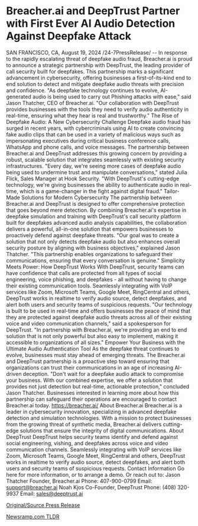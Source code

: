 # Breacher.ai and DeepTrust Partner with First Ever AI Audio Detection Against Deepfake Attack

SAN FRANCISCO, CA, August 19, 2024 /24-7PressRelease/ -- In response to the rapidly escalating threat of deepfake audio fraud, Breacher.ai is proud to announce a strategic partnership with DeepTrust, the leading provider of call security built for deepfakes. This partnership marks a significant advancement in cybersecurity, offering businesses a first-of-its-kind end to end solution to detect and mitigate deepfake audio threats with precision and confidence.  "As deepfake technology continues to evolve, AI-generated audio is being used to carry out Phishing attacks with ease," said Jason Thatcher, CEO of Breacher.ai. "Our collaboration with DeepTrust provides businesses with the tools they need to verify audio authenticity in real-time, ensuring what they hear is real and trustworthy."  The Rise of Deepfake Audio: A New Cybersecurity Challenge Deepfake audio fraud has surged in recent years, with cybercriminals using AI to create convincing fake audio clips that can be used in a variety of malicious ways such as impersonating executives during critical business conference calls, WhatsApp and phone calls, and voice messages. The partnership between Breacher.ai and DeepTrust addresses this growing concern by providing a robust, scalable solution that integrates seamlessly with existing security infrastructures.  "Every day, we're seeing more cases of deepfake audio being used to undermine trust and manipulate conversations," stated Julia Flick, Sales Manager at Hook Security. "With DeepTrust's cutting-edge technology, we're giving businesses the ability to authenticate audio in real-time, which is a game-changer in the fight against digital fraud."  Tailor-Made Solutions for Modern Cybersecurity The partnership between Breacher.ai and DeepTrust is designed to offer comprehensive protection that goes beyond mere detection. By combining Breacher.ai's expertise in deepfake simulation and training with DeepTrust's call security platform built for deepfakes advanced audio analysis capabilities, the collaboration delivers a powerful, all-in-one solution that empowers businesses to proactively defend against deepfake threats.  "Our goal was to create a solution that not only detects deepfake audio but also enhances overall security posture by aligning with business objectives," explained Jason Thatcher. "This partnership enables organizations to safeguard their communications, ensuring that every conversation is genuine."  Simplicity Meets Power: How DeepTrust Works With DeepTrust, security teams can have confidence that calls are protected from all types of social engineering, voice phishing, and deepfakes - all without having to change their existing communication tools.  Seamlessly integrating with VoIP services like Zoom, Microsoft Teams, Google Meet, RingCentral and others, DeepTrust works in realtime to verify audio source, detect deepfakes, and alert both users and security teams of suspicious requests.  "Our technology is built to be used in real-time and offers businesses the peace of mind that they are protected against deepfake audio threats across all of their existing voice and video communication channels," said a spokesperson for DeepTrust. "In partnership with Breacher.ai, we're providing an end to end solution that is not only powerful but also easy to implement, making it accessible to organizations of all sizes."  Empower Your Business with the Ultimate Audio Authentication Tool As the deepfake threat continues to evolve, businesses must stay ahead of emerging threats. The Breacher.ai and DeepTrust partnership is a proactive step toward ensuring that organizations can trust their communications in an age of increasing AI-driven deception.  "Don't wait for a deepfake audio attack to compromise your business. With our combined expertise, we offer a solution that provides not just detection but real-time, actionable protection," concluded Jason Thatcher.  Businesses interested in learning more about how this partnership can safeguard their operations are encouraged to contact Breacher.ai today. https://breacher.ai/  About Breacher.ai Breacher.ai is a leader in cybersecurity innovation, specializing in advanced deepfake detection and simulation technologies. With a mission to protect businesses from the growing threat of synthetic media, Breacher.ai delivers cutting-edge solutions that ensure the integrity of digital communications.  About DeepTrust DeepTrust helps security teams identify and defend against social engineering, vishing, and deepfakes across voice and video communication channels. Seamlessly integrating with VoIP services like Zoom, Microsoft Teams, Google Meet, RingCentral and others, DeepTrust works in realtime to verify audio source, detect deepfakes, and alert both users and security teams of suspicious requests.  Contact Information Go here for more information, or to arrange a demo. Or reach out to: Jason Thatcher Founder, Breacher.ai Phone: 407-900-0799 Email: support@breacher.ai Noah Kjos Co-Founder, DeepTrust Phone: ‪(408) 320-9937‬ Email: sales@deeptrust.ai 

[Original/Source Press Release](https://www.24-7pressrelease.com/press-release/513554/breacherai-and-deeptrust-partner-with-first-ever-ai-audio-detection-against-deepfake-attack) 

[Newsramp.com TLDR](https://newsramp.com/None) 
